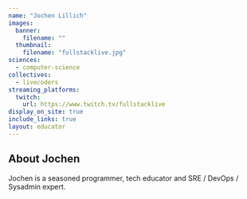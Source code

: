 ```yaml
---
name: "Jochen Lillich"
images:
  banner:
    filename: ""
  thumbnail:
    filename: "fullstacklive.jpg"
sciences:
  - computer-science
collectives:
  - livecoders
streaming_platforms:
  twitch:
    url: https://www.twitch.tv/fullstacklive
display_on_site: true
include_links: true
layout: educator
---
```

## About Jochen

Jochen is a seasoned programmer, tech educator and SRE / DevOps / Sysadmin expert.
